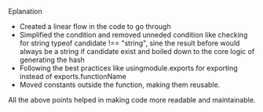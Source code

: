 Eplanation 
- Created a linear flow in the code to go through
- Simplified the condition and removed unneded condition like checking for string typeof candidate !== "string", sine the result before would always be a string if candidate exist and boiled down to the core logic of generating the hash
- Following the best practices like usingmodule.exports for exporting instead of exports.functionName
- Moved constants outside the function, making them reusable.

All the above points helped in making code more readable and maintainable.